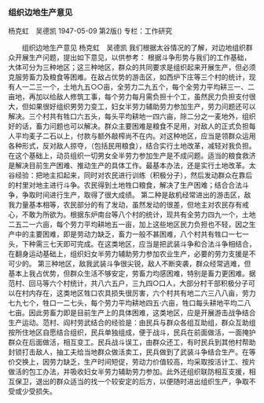 ### 组织边地生产意见
杨克虹　吴德凯
1947-05-09
第2版()
专栏：工作研究

　　组织边地生产意见
    杨克虹　吴德凯
    我们根据太谷情况的了解，对边地组织群众开展生产问题，提出如下意见，以供参考：
    根据斗争形势与我们的工作基础，大体可分为三种地区；这三种地区，群众的共同要求是组织起来开展生产，但必须克服劳畜力及粮食等困难。在敌占优势的游击区，如西炉下庄等三个村的统计，现有人一二三一个，土地九五○○亩，全劳力二九五个，每个全劳力平均耕三一、二亩地，再加以给敌人修筑工事，每个劳力每月需负担十个工，虽然民力负担支付很大，但如果很好组织男劳力变工，妇女半劳力辅助劳力参加生产，劳力问题还可以解决。三个村共有牲口六五头，每头平均耕地一四六亩，除二分之一麦地外，组织好的话，畜力问题也可以解决。群众主要困难是粮食不足用，对敌人的正式负担每人平均麦子二石以上，付款与额外敲榨尚不在内。对这种地区，应当是领群众运用各种形式，反对敌人掠夺，（包括民用粮食），结合实行土地改革，减轻对我负担。在这个基础上，动员组织一切男女全半劳力参加生产是不成问题。适当的粮食救济是解决目前生产困难、推动生产的具体工作。最基本办法，还是实行土地改革。太谷经验：把地主扣起来，同时对农民进行训练（积极分子），然后发动群众在靠后的村里对地主进行斗争。农民得到土地牲口粮食，解决了生产困难；结合合法斗争，争取时间进行生产，取得了很大成绩。
    第二种是敌机经常进出的游击区，敌我力量基本相等，农民部分的有了发动，虽然发动的很差，但地主对农民存有戒心，不敢为所欲为。根据东炉南台等八个村的统计，现共有全劳力四九一个，土地二五二一六亩，每个劳力平均耕地五一亩，加上这些地区民力负担也不轻，因之生产中的主要困难，即是劳动力缺乏，畜力一般不甚困难，八个村共有牲口一七一头，下种需三七天即可完成。在这类地区，应当是把武装斗争和合法斗争相结合，在翻身运动基础上，组织妇女半劳力辅助劳力参加农业生产，必要的劳力支援是不可少的。
    第三种地区，敌我武装斗争很尖锐，敌人不断突袭，群众经常逃难，但基本上我占优势，但群众生活不够安定，劳畜力均感困难，特别是畜力更困难。据范村、回马等六个村统计，共八六五户，三九四○口人，大部分村干部积极分子可以在村内存在，这类地区牲口农具损失很厉害，六个村共有地二六三八八亩，劳力七九七个，牲口一二七头，每个劳力平均耕地四五·六亩，牲口每头耕地平均二八七亩。因此劳畜力即是目前生产上的具体困难，这类地区，应是开展游击战争结合生产运动。范村、阎村劳武结合的经验是：由民兵与群众各组互助组，群众互助组按所住地区自愿结合组织，民兵单独组成，便于战斗，民兵在前面做活，一面掩护群众在后面做活，相互变工。民兵战斗误工，由群众还工，有时民兵到其他村帮助封锁打击敌人，抽工夫给当地群众做活卖工，民兵做到了武装斗争结合生产。在等价交换上，因劳力缺乏，生产时间短促，劳动力价值较高，均采取按活计工、按片做活的包工办法，并吸收妇女半劳力辅助劳力参加。此外还组织联防相互支援，相互保卫，退出的群众适当的找一个较安定的后方，以便随时进出组织生产，争取不受或少受损失。
